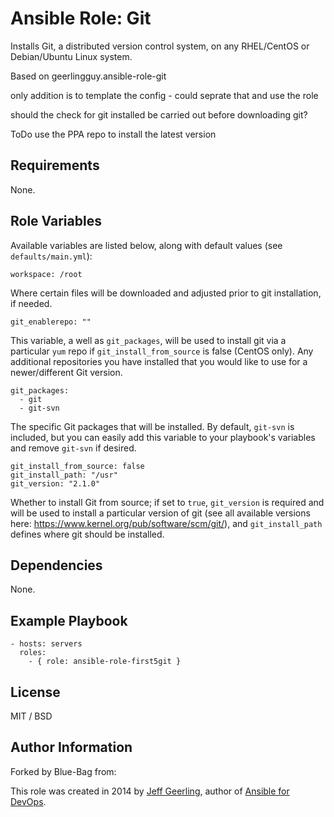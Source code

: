 # Ansible Role: Git


Installs Git, a distributed version control system, on any RHEL/CentOS or Debian/Ubuntu Linux system.

Based on geerlingguy.ansible-role-git

only addition is to template the config - could seprate that and use the role

should the check for git installed be carried out before downloading git?

ToDo use the PPA repo to install the latest version

## Requirements

None.

## Role Variables

Available variables are listed below, along with default values (see `defaults/main.yml`):

    workspace: /root

Where certain files will be downloaded and adjusted prior to git installation, if needed.

    git_enablerepo: ""

This variable, a well as `git_packages`, will be used to install git via a particular `yum` repo if `git_install_from_source` is false (CentOS only). Any additional repositories you have installed that you would like to use for a newer/different Git version.

    git_packages:
      - git
      - git-svn

The specific Git packages that will be installed. By default, `git-svn` is included, but you can easily add this variable to your playbook's variables and remove `git-svn` if desired.

    git_install_from_source: false
    git_install_path: "/usr"
    git_version: "2.1.0"

Whether to install Git from source; if set to `true`, `git_version` is required and will be used to install a particular version of git (see all available versions here: https://www.kernel.org/pub/software/scm/git/), and `git_install_path` defines where git should be installed.

## Dependencies

None.

## Example Playbook

    - hosts: servers
      roles:
        - { role: ansible-role-first5git }

## License

MIT / BSD

## Author Information
Forked by Blue-Bag from:

This role was created in 2014 by [Jeff Geerling](http://jeffgeerling.com/), author of [Ansible for DevOps](http://ansiblefordevops.com/).

